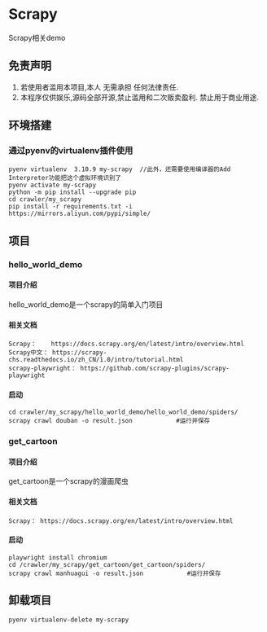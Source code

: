 # Scrapy

Scrapy相关demo

## 免责声明
1. 若使用者滥用本项目,本人 无需承担 任何法律责任.
2. 本程序仅供娱乐,源码全部开源,禁止滥用和二次贩卖盈利. 禁止用于商业用途.



## 环境搭建

### 通过pyenv的virtualenv插件使用

    pyenv virtualenv  3.10.9 my-scrapy  //此外，还需要使用编译器的Add Interpreter功能把这个虚拟环境识别了
    pyenv activate my-scrapy
    python -m pip install --upgrade pip
    cd crawler/my_scrapy
    pip install -r requirements.txt -i https://mirrors.aliyun.com/pypi/simple/


## 项目

### hello_world_demo

#### 项目介绍

hello_world_demo是一个scrapy的简单入门项目

#### 相关文档

    Scrapy：    https://docs.scrapy.org/en/latest/intro/overview.html
    Scrapy中文： https://scrapy-chs.readthedocs.io/zh_CN/1.0/intro/tutorial.html
    scrapy-playwright： https://github.com/scrapy-plugins/scrapy-playwright

#### 启动

    cd crawler/my_scrapy/hello_world_demo/hello_world_demo/spiders/
    scrapy crawl douban -o result.json            #运行并保存


### get_cartoon

#### 项目介绍

get_cartoon是一个scrapy的漫画爬虫

#### 相关文档

    Scrapy： https://docs.scrapy.org/en/latest/intro/overview.html

#### 启动
    playwright install chromium
    cd /crawler/my_scrapy/get_cartoon/get_cartoon/spiders/
    scrapy crawl manhuagui -o result.json            #运行并保存

## 卸载项目

    pyenv virtualenv-delete my-scrapy
